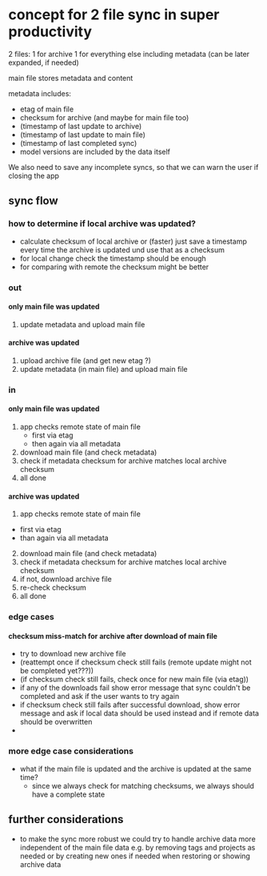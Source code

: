 # concept for 2 file sync in super productivity

2 files:
1 for archive
1 for everything else including metadata
(can be later expanded, if needed)

main file stores metadata and content

metadata includes:

- etag of main file
- checksum for archive (and maybe for main file too)
- (timestamp of last update to archive)
- (timestamp of last update to main file)
- (timestamp of last completed sync)
- model versions are included by the data itself

We also need to save any incomplete syncs, so that we can warn the user if closing the app

## sync flow

### how to determine if local archive was updated?

- calculate checksum of local archive or (faster) just save a timestamp every time the archive is updated und use that as a checksum
- for local change check the timestamp should be enough
- for comparing with remote the checksum might be better

### out

#### only main file was updated

1. update metadata and upload main file

#### archive was updated

1. upload archive file (and get new etag ?)
2. update metadata (in main file) and upload main file

### in

#### only main file was updated

1. app checks remote state of main file
   - first via etag
   - then again via all metadata
2. download main file (and check metadata)
3. check if metadata checksum for archive matches local archive checksum
4. all done

#### archive was updated

1. app checks remote state of main file

- first via etag
- than again via all metadata

2. download main file (and check metadata)
3. check if metadata checksum for archive matches local archive checksum
4. if not, download archive file
5. re-check checksum
6. all done

### edge cases

#### checksum miss-match for archive after download of main file

- try to download new archive file
- (reattempt once if checksum check still fails (remote update might not be completed yet???))
- (if checksum check still fails, check once for new main file (via etag))
- if any of the downloads fail show error message that sync couldn't be completed and ask if the user wants to try again
- if checksum check still fails after successful download, show error message and ask if local data should be used instead and if remote data should be overwritten
-

### more edge case considerations

- what if the main file is updated and the archive is updated at the same time?
  - since we always check for matching checksums, we always should have a complete state

## further considerations

- to make the sync more robust we could try to handle archive data more independent of the main file data e.g. by removing tags and projects as needed or by creating new ones if needed when restoring or showing archive data
